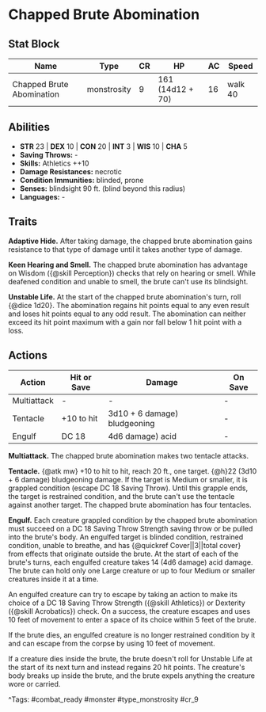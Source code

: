 # Chapped Brute Abomination

## Stat Block

| Name | Type | CR | HP | AC | Speed |
|------|------|----|----|----|-------|
| Chapped Brute Abomination | monstrosity | 9 | 161 (14d12 + 70) | 16 | walk 40 |

## Abilities

- **STR** 23 | **DEX** 10 | **CON** 20 | **INT** 3 | **WIS** 10 | **CHA** 5
- **Saving Throws:** -  
- **Skills:** Athletics ++10  
- **Damage Resistances:** necrotic  
- **Condition Immunities:** blinded, prone  
- **Senses:** blindsight 90 ft. (blind beyond this radius)  
- **Languages:** -

## Traits

**Adaptive Hide.** After taking damage, the chapped brute abomination gains resistance to that type of damage until it takes another type of damage.

**Keen Hearing and Smell.** The chapped brute abomination has advantage on Wisdom ({@skill Perception}) checks that rely on hearing or smell. While deafened condition and unable to smell, the brute can't use its blindsight.

**Unstable Life.** At the start of the chapped brute abomination's turn, roll {@dice 1d20}. The abomination regains hit points equal to any even result and loses hit points equal to any odd result. The abomination can neither exceed its hit point maximum with a gain nor fall below 1 hit point with a loss.


## Actions

| Action | Hit or Save | Damage | On Save |
|--------|--------------|--------|----------|
| Multiattack | - | - | - |
| Tentacle | +10 to hit | 3d10 + 6 damage) bludgeoning | - |
| Engulf | DC 18 | 4d6 damage) acid | - |

**Multiattack.** The chapped brute abomination makes two tentacle attacks.

**Tentacle.** {@atk mw} +10 to hit to hit, reach 20 ft., one target. {@h}22 (3d10 + 6 damage) bludgeoning damage. If the target is Medium or smaller, it is grappled condition (escape DC 18 Saving Throw). Until this grapple ends, the target is restrained condition, and the brute can't use the tentacle against another target. The chapped brute abomination has four tentacles.

**Engulf.** Each creature grappled condition by the chapped brute abomination must succeed on a DC 18 Saving Throw Strength saving throw or be pulled into the brute's body. An engulfed target is blinded condition, restrained condition, unable to breathe, and has {@quickref Cover||3||total cover} from effects that originate outside the brute. At the start of each of the brute's turns, each engulfed creature takes 14 (4d6 damage) acid damage. The brute can hold only one Large creature or up to four Medium or smaller creatures inside it at a time.

An engulfed creature can try to escape by taking an action to make its choice of a DC 18 Saving Throw Strength ({@skill Athletics}) or Dexterity ({@skill Acrobatics}) check. On a success, the creature escapes and uses 10 feet of movement to enter a space of its choice within 5 feet of the brute.

If the brute dies, an engulfed creature is no longer restrained condition by it and can escape from the corpse by using 10 feet of movement.

If a creature dies inside the brute, the brute doesn't roll for Unstable Life at the start of its next turn and instead regains 20 hit points. The creature's body breaks up inside the brute, and the brute expels anything the creature wore or carried.


^Tags: #combat_ready #monster #type_monstrosity #cr_9
